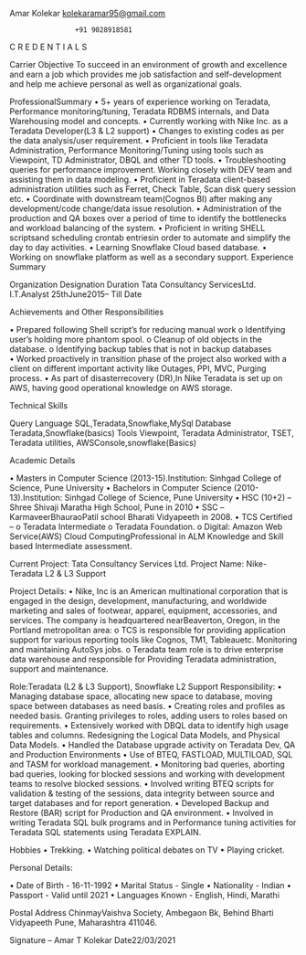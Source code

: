 Amar Kolekar		kolekaramar95@gmail.com

					+91 9028918581
								
C R E D E N T I A L S

Carrier Objective
To succeed in an environment of growth and excellence and earn a job which provides me job satisfaction and self-development and help me achieve personal as well as organizational goals.

ProfessionalSummary
•	5+ years of experience working on Teradata, Performance monitoring/tuning, Teradata RDBMS internals, and Data Warehousing model and concepts.
•	Currently working with Nike Inc. as a Teradata Developer(L3 & L2 support)
•	Changes to existing codes as per the data analysis/user requirement.
•	Proficient in tools like Teradata Administration, Performance Monitoring/Tuning using tools such as Viewpoint, TD Administrator, DBQL and other TD tools.
•	Troubleshooting queries for performance improvement. Working closely with DEV team and assisting them in data modeling.
•	Proficient in Teradata client-based administration utilities such as Ferret, Check Table, Scan disk query session etc.
•	Coordinate with downstream team(Cognos BI) after making any development/code change/data issue resolution.
•	Administration of the production and QA boxes over a period of time to identify the bottlenecks and workload balancing of the system. 
•	Proficient in writing SHELL scriptsand scheduling crontab entriesin order to automate and simplify the day to day activities.
•	Learning Snowflake Cloud based database.
•	Working on snowflake platform as well as a secondary support.
Experience Summary

Organization	Designation	Duration
Tata Consultancy ServicesLtd.	I.T.Analyst	25thJune2015– Till Date


Achievements and Other Responsibilities

•	Prepared following Shell script’s for reducing manual work
o	Identifying user’s holding more phantom spool.
o	Cleanup of old objects in the database.
o	Identifying backup tables that is not in backup databases	
•	Worked proactively in transition phase of the project also worked with a client on different important activity like Outages, PPI, MVC, Purging process. 
•	As part of disasterrecovery (DR),In Nike Teradata is set up on AWS, having good operational knowledge on AWS storage. 




Technical Skills

Query Language	SQL,Teradata,Snowflake,MySql
Database	Teradata,Snowflake(basics)
Tools	Viewpoint, Teradata Administrator, TSET, Teradata utilities, AWSConsole,snowflake(Basics)

Academic Details

•	Masters in Computer Science (2013-15).Institution: Sinhgad College of Science, Pune University 
•	Bachelors in Computer Science (2010-13).Institution: Sinhgad College of Science, Pune University
•	HSC (10+2) – Shree Shivaji Maratha High School, Pune in 2010
•	SSC –KarmaveerBhauraoPatil school Bharati Vidyapeeth in 2008.
•	TCS Certified –
o	Teradata Intermediate
o	Teradata Foundation.
o	Digital: Amazon Web Service(AWS) Cloud ComputingProfessional in ALM Knowledge and Skill based Intermediate assessment.

Current Project:
Tata Consultancy Services Ltd.
Project Name: Nike-Teradata L2 & L3 Support

Project Details:
•	Nike, Inc is an American multinational corporation that is engaged in the design, development, manufacturing, and worldwide marketing and sales of footwear, apparel, equipment, accessories, and services. The company is headquartered nearBeaverton, Oregon, in the Portland metropolitan area:
o	TCS is responsible for providing application support for various reporting tools like Cognos, TM1,
Tableauetc. Monitoring and maintaining AutoSys jobs.
o	Teradata team role is to drive enterprise data warehouse and responsible for Providing Teradata administration, support and maintenance.


Role:Teradata (L2 & L3 Support), Snowflake L2 Support
Responsibility: 
•	Managing database space, allocating new space to database, moving space between databases as need basis.
•	Creating roles and profiles as needed basis. Granting privileges to roles, adding users to roles based on requirements.
•	Extensively worked with DBQL data to identify high usage tables and columns. Redesigning the Logical Data Models, and Physical Data Models.
•	Handled the Database upgrade activity on Teradata Dev, QA and Production Environments
•	Use of BTEQ, FASTLOAD, MULTILOAD, SQL and TASM for workload management.
•	Monitoring bad queries, aborting bad queries, looking for blocked sessions and working with development teams to resolve blocked sessions.
•	Involved writing BTEQ scripts for validation & testing of the sessions, data integrity between source and target databases and for report generation.
•	Developed Backup and Restore (BAR) script for Production and QA environment.
•	Involved in writing Teradata SQL bulk programs and in Performance tuning activities for Teradata SQL statements using Teradata EXPLAIN.



Hobbies
•	Trekking.
•	Watching political debates on TV
•	Playing cricket.

Personal Details:

•	Date of Birth - 16-11-1992
•	Marital Status - Single
•	Nationality - Indian
•	Passport - Valid until 2021
•	Languages Known - English, Hindi, Marathi

Postal Address
ChinmayVaishva Society,
Ambegaon Bk, Behind Bharti Vidyapeeth
Pune, Maharashtra 411046.


Signature – Amar T Kolekar
Date22/03/2021
